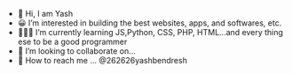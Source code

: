 - 👋 Hi, I am Yash
- 😀 I’m interested in building the best websites, apps, and softwares, etc.
- 👨🏻‍💻 I’m currently learning JS,Python, CSS, PHP, HTML...and every thing ese to be a good programmer
- 🤝 I’m looking to collaborate on...
- 🧐 How to reach me ... @262626yashbendresh
<!---
262626yashbendresh/262626yashbendresh is a ✨ special ✨ repository because its `README.md` (this file) appears on your GitHub profile.
You can click the Preview link to take a look at your changes.
--->
